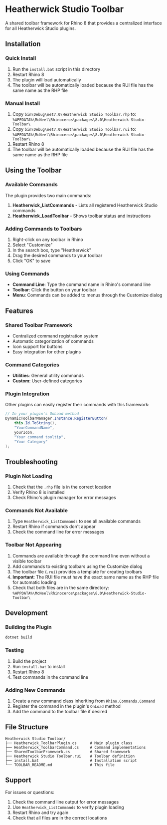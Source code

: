 # Heatherwick Studio Toolbar

A shared toolbar framework for Rhino 8 that provides a centralized interface for all Heatherwick Studio plugins.

## Installation

### Quick Install
1. Run the `install.bat` script in this directory
2. Restart Rhino 8
3. The plugin will load automatically
4. The toolbar will be automatically loaded because the RUI file has the same name as the RHP file

### Manual Install
1. Copy `bin\Debug\net7.0\Heatherwick Studio Toolbar.rhp` to:
   `%APPDATA%\McNeel\Rhinoceros\packages\8.0\Heatherwick-Studio-Toolbar\`
2. Copy `bin\Debug\net7.0\Heatherwick Studio Toolbar.rui` to:
   `%APPDATA%\McNeel\Rhinoceros\packages\8.0\Heatherwick-Studio-Toolbar\`
3. Restart Rhino 8
4. The toolbar will be automatically loaded because the RUI file has the same name as the RHP file

## Using the Toolbar

### Available Commands

The plugin provides two main commands:

1. **Heatherwick_ListCommands** - Lists all registered Heatherwick Studio commands
2. **Heatherwick_LoadToolbar** - Shows toolbar status and instructions

### Adding Commands to Toolbars

1. Right-click on any toolbar in Rhino
2. Select "Customize"
3. In the search box, type "Heatherwick"
4. Drag the desired commands to your toolbar
5. Click "OK" to save

### Using Commands

- **Command Line**: Type the command name in Rhino's command line
- **Toolbar**: Click the button on your toolbar
- **Menu**: Commands can be added to menus through the Customize dialog

## Features

### Shared Toolbar Framework
- Centralized command registration system
- Automatic categorization of commands
- Icon support for buttons
- Easy integration for other plugins

### Command Categories
- **Utilities**: General utility commands
- **Custom**: User-defined categories

### Plugin Integration
Other plugins can easily register their commands with this framework:

```csharp
// In your plugin's OnLoad method
DynamicToolbarManager.Instance.RegisterButton(
    this.Id.ToString(),
    "YourCommandName",
    yourIcon,
    "Your command tooltip",
    "Your Category"
);
```

## Troubleshooting

### Plugin Not Loading
1. Check that the `.rhp` file is in the correct location
2. Verify Rhino 8 is installed
3. Check Rhino's plugin manager for error messages

### Commands Not Available
1. Type `Heatherwick_ListCommands` to see all available commands
2. Restart Rhino if commands don't appear
3. Check the command line for error messages

### Toolbar Not Appearing
1. Commands are available through the command line even without a visible toolbar
2. Add commands to existing toolbars using the Customize dialog
3. The toolbar file (`.rui`) provides a template for creating toolbars
4. **Important**: The RUI file must have the exact same name as the RHP file for automatic loading
5. Check that both files are in the same directory: `%APPDATA%\McNeel\Rhinoceros\packages\8.0\Heatherwick-Studio-Toolbar\`

## Development

### Building the Plugin
```bash
dotnet build
```

### Testing
1. Build the project
2. Run `install.bat` to install
3. Restart Rhino 8
4. Test commands in the command line

### Adding New Commands
1. Create a new command class inheriting from `Rhino.Commands.Command`
2. Register the command in the plugin's `OnLoad` method
3. Add the command to the toolbar file if desired

## File Structure

```
Heatherwick Studio Toolbar/
├── Heatherwick_ToolbarPlugin.cs      # Main plugin class
├── Heatherwick_ToolbarCommand.cs     # Command implementations
├── SharedToolbarFramework.cs         # Shared framework
├── Heatherwick Studio Toolbar.rui    # Toolbar definition
├── install.bat                       # Installation script
└── TOOLBAR_README.md                 # This file
```

## Support

For issues or questions:
1. Check the command line output for error messages
2. Use `Heatherwick_ListCommands` to verify plugin loading
3. Restart Rhino and try again
4. Check that all files are in the correct locations 